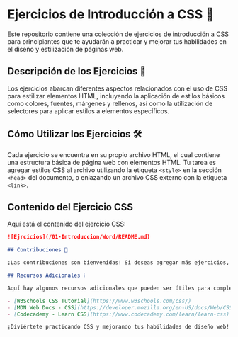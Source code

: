 # Ejercicios de Introducción a CSS 🎨

Este repositorio contiene una colección de ejercicios de introducción a CSS para principiantes que te ayudarán a practicar y mejorar tus habilidades en el diseño y estilización de páginas web.

## Descripción de los Ejercicios 🚀

Los ejercicios abarcan diferentes aspectos relacionados con el uso de CSS para estilizar elementos HTML, incluyendo la aplicación de estilos básicos como colores, fuentes, márgenes y rellenos, así como la utilización de selectores para aplicar estilos a elementos específicos.

## Cómo Utilizar los Ejercicios 🛠️

Cada ejercicio se encuentra en su propio archivo HTML, el cual contiene una estructura básica de página web con elementos HTML. Tu tarea es agregar estilos CSS al archivo utilizando la etiqueta `<style>` en la sección `<head>` del documento, o enlazando un archivo CSS externo con la etiqueta `<link>`.

## Contenido del Ejercicio CSS

Aquí está el contenido del ejercicio CSS:

```markdown
![Ejrcicios](/01-Introduccion/Word/README.md)

## Contribuciones 🤝

¡Las contribuciones son bienvenidas! Si deseas agregar más ejercicios, mejorar la documentación o corregir errores, no dudes en abrir un Pull Request. ¡Tu ayuda es muy apreciada!

## Recursos Adicionales ℹ️

Aquí hay algunos recursos adicionales que pueden ser útiles para complementar estos ejercicios:

- [W3Schools CSS Tutorial](https://www.w3schools.com/css/)
- [MDN Web Docs - CSS](https://developer.mozilla.org/en-US/docs/Web/CSS)
- [Codecademy - Learn CSS](https://www.codecademy.com/learn/learn-css)

¡Diviértete practicando CSS y mejorando tus habilidades de diseño web! ¡Happy coding! 😊
